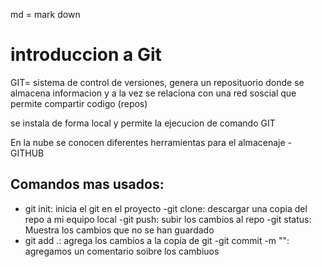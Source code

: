 md = mark down

# introduccion a Git

GIT= sistema de control de versiones, genera un reposituorio donde se almacena informacion y a la vez se relaciona con una red soscial que permite compartir codigo (repos)

se instala de forma local y permite la ejecucion de comando GIT

En la nube se conocen diferentes herramientas para el almacenaje - GITHUB

## Comandos mas usados:

- git init: inicia el git en el proyecto
-git clone: descargar una copia del repo a mi equipo local
-git push: subir los cambios al repo
-git status: Muestra los cambios que no se han guardado
- git add .: agrega los cambios a la copia de git
-git commit -m "": agregamos un comentario soibre los cambiuos

